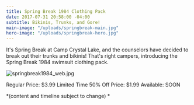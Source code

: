 ```yaml
---
title: Spring Break 1984 Clothing Pack
date: 2017-07-31 20:58:00 -04:00
subtitle: Bikinis, Trunks, and Gore!
main-image: "/uploads/springbreak-main.jpg"
hero-image: "/uploads/springbreak-hero.jpg"
---
```


It's Spring Break at Camp Crystal Lake, and the counselors have decided to break out their trunks and bikinis! That's right campers, introducing the Spring Break 1984 swimsuit clothing pack.

![springbreak1984_web.jpg](/uploads/springbreak1984_web.jpg)

Regular Price: $3.99
Limited Time 50% Off Price: $1.99
Available: SOON

*(content and timeline subject to change) * 
       